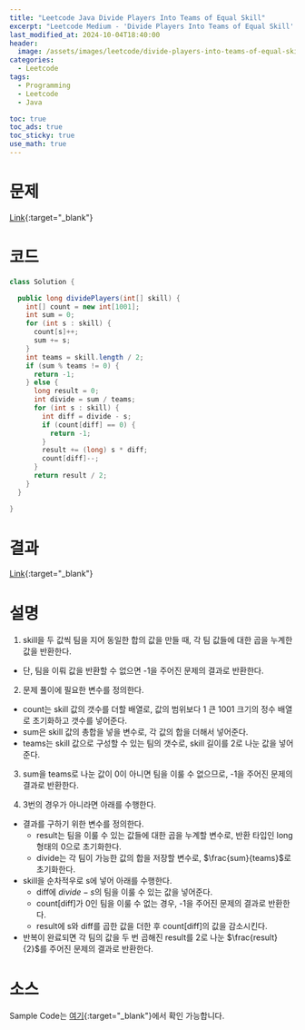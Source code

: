 ```yaml
---
title: "Leetcode Java Divide Players Into Teams of Equal Skill"
excerpt: "Leetcode Medium - 'Divide Players Into Teams of Equal Skill' 문제 Java 풀이"
last_modified_at: 2024-10-04T18:40:00
header:
  image: /assets/images/leetcode/divide-players-into-teams-of-equal-skill.png
categories:
  - Leetcode
tags:
  - Programming
  - Leetcode
  - Java

toc: true
toc_ads: true
toc_sticky: true
use_math: true
---
```

# 문제
[Link](https://leetcode.com/problems/divide-players-into-teams-of-equal-skill/){:target="_blank"}

# 코드
```java
class Solution {

  public long dividePlayers(int[] skill) {
    int[] count = new int[1001];
    int sum = 0;
    for (int s : skill) {
      count[s]++;
      sum += s;
    }
    int teams = skill.length / 2;
    if (sum % teams != 0) {
      return -1;
    } else {
      long result = 0;
      int divide = sum / teams;
      for (int s : skill) {
        int diff = divide - s;
        if (count[diff] == 0) {
          return -1;
        }
        result += (long) s * diff;
        count[diff]--;
      }
      return result / 2;
    }
  }

}
```

# 결과
[Link](https://leetcode.com/problems/divide-players-into-teams-of-equal-skill/submissions/1411411923/){:target="_blank"}

# 설명
1. skill을 두 값씩 팀을 지어 동일한 합의 값을 만들 때, 각 팀 값들에 대한 곱을 누계한 값을 반환한다.
- 단, 팀을 이뤄 값을 반환할 수 없으면 -1을 주어진 문제의 결과로 반환한다.

2. 문제 풀이에 필요한 변수를 정의한다.
- count는 skill 값의 갯수를 더할 배열로, 값의 범위보다 1 큰 1001 크기의 정수 배열로 초기화하고 갯수를 넣어준다.
- sum은 skill 값의 총합을 넣을 변수로, 각 값의 합을 더해서 넣어준다.
- teams는 skill 값으로 구성할 수 있는 팀의 갯수로, skill 길이를 2로 나눈 값을 넣어준다.

3. sum을 teams로 나눈 값이 0이 아니면 팀을 이룰 수 없으므로, -1을 주어진 문제의 결과로 반환한다.

4. 3번의 경우가 아니라면 아래를 수행한다.
- 결과를 구하기 위한 변수를 정의한다.
  - result는 팀을 이룰 수 있는 값들에 대한 곱을 누계할 변수로, 반환 타입인 long 형태의 0으로 초기화한다.
  - divide는 각 팀이 가능한 값의 합을 저장할 변수로, $\frac{sum}{teams}$로 초기화한다.
- skill을 순차적우로 s에 넣어 아래를 수행한다.
  - diff에 $divide - s$의 팀을 이룰 수 있는 값을 넣어준다.
  - count[diff]가 0인 팀을 이룰 수 없는 경우, -1을 주어진 문제의 결과로 반환한다.
  - result에 s와 diff를 곱한 값을 더한 후 count[diff]의 값을 감소시킨다.
- 반복이 완료되면 각 팀의 값을 두 번 곱해진 result를 2로 나눈 $\frac{result}{2}$를 주어진 문제의 결과로 반환한다.

# 소스
Sample Code는 [여기](https://github.com/GracefulSoul/leetcode/blob/master/src/main/java/gracefulsoul/problems/DividePlayersIntoTeamsOfEqualSkill.java){:target="_blank"}에서 확인 가능합니다.